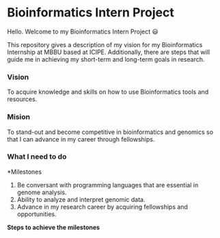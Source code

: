 # Bioinformatics Intern Project

Hello. Welcome to my Bioinformatics Intern Project :smiley:

This repository gives a description of my vision for my Bioinformatics Internship at MBBU based at ICIPE. Additionally, there are steps that will guide me in achieving my short-term and long-term goals in research.

### **Vision**

To acquire knowledge and skills on how to use Bioinformatics tools and resources.

### **Mision**

To stand-out and become competitive in bioinformatics and genomics so that I can advance in my career through fellowships.

### **What I need to do**

*Milestones
 1. Be conversant with programming languages that are essential in genome analysis.
 2. Ability to analyze and interpret genomic data.
 3. Advance in my research career by acquiring fellowships and opportunities.

**Steps to achieve the milestones**
